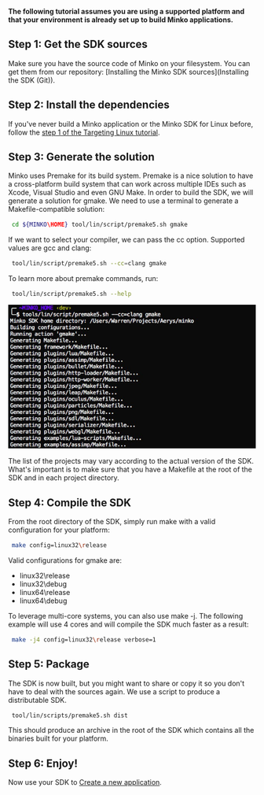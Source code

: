 **The following tutorial assumes you are using a supported platform and that your environment is already set up to build Minko applications.**

Step 1: Get the SDK sources
---------------------------

Make sure you have the source code of Minko on your filesystem. You can get them from our repository: [Installing the Minko SDK sources](Installing the SDK (Git)).

Step 2: Install the dependencies
--------------------------------

If you've never build a Minko application or the Minko SDK for Linux before, follow the [step 1 of the Targeting Linux tutorial](Targeting_Linux-#-Step_1:_Installing_the_toolchain).

Step 3: Generate the solution
-----------------------------

Minko uses Premake for its build system. Premake is a nice solution to have a cross-platform build system that can work across multiple IDEs such as Xcode, Visual Studio and even GNU Make. In order to build the SDK, we will generate a solution for gmake. We need to use a terminal to generate a Makefile-compatible solution:


```bash
 cd ${MINKO\HOME} tool/lin/script/premake5.sh gmake 
```


If we want to select your compiler, we can pass the cc option. Supported values are gcc and clang:


```bash
 tool/lin/script/premake5.sh --cc=clang gmake 
```


To learn more about premake commands, run:


```bash
 tool/lin/script/premake5.sh --help 
```


![](images/Minko_linux_premake_gmake.jpg "images/Minko_linux_premake_gmake.jpg")

The list of the projects may vary according to the actual version of the SDK. What's important is to make sure that you have a Makefile at the root of the SDK and in each project directory.

Step 4: Compile the SDK
-----------------------

From the root directory of the SDK, simply run make with a valid configuration for your platform:


```bash
 make config=linux32\release 
```


Valid configurations for gmake are:

-   linux32\release
-   linux32\debug
-   linux64\release
-   linux64\debug

To leverage multi-core systems, you can also use make -j. The following example will use 4 cores and will compile the SDK much faster as a result:


```bash
 make -j4 config=linux32\release verbose=1 
```


Step 5: Package
---------------

The SDK is now built, but you might want to share or copy it so you don't have to deal with the sources again. We use a script to produce a distributable SDK.


```bash
 tool/lin/scripts/premake5.sh dist 
```


This should produce an archive in the root of the SDK which contains all the binaries built for your platform.

Step 6: Enjoy!
--------------

Now use your SDK to [Create a new application](Create_a_new_application.md).


